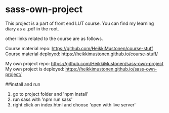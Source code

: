 # sass-own-project

This project is a part of front end LUT course.
You can find my learning diary as a .pdf in the root.

other links related to the course are as follows.

Course material repo: https://github.com/HeikkiMustonen/course-stuff
Course material deployed: https://heikkimustonen.github.io/course-stuff/

My own project repo: https://github.com/HeikkiMustonen/sass-own-project
My own project is deployed: https://heikkimustonen.github.io/sass-own-project/

##install and run

1. go to project folder and 'npm install'
2. run sass with 'npm run sass'
3. right click on index.html and choose 'open with live server'
